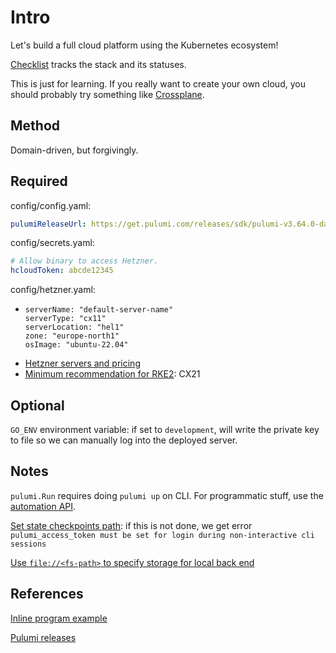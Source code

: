 # Intro

Let's build a full cloud platform using the Kubernetes ecosystem!

[Checklist](checklist.md) tracks the stack and its statuses.

This is just for learning. If you really want to create your own cloud, you should probably try something like [Crossplane](https://www.crossplane.io/).

## Method

Domain-driven, but forgivingly.


## Required

config/config.yaml:
```yaml
pulumiReleaseUrl: https://get.pulumi.com/releases/sdk/pulumi-v3.64.0-darwin-x64.tar.gz
```

config/secrets.yaml:
```yaml
# Allow binary to access Hetzner.
hcloudToken: abcde12345
```

config/hetzner.yaml:
- ```
  serverName: "default-server-name"
  serverType: "cx11"
  serverLocation: "hel1"
  zone: "europe-north1"
  osImage: "ubuntu-22.04"
  ```
- [Hetzner servers and pricing](https://docs.hetzner.com/cloud/servers/overview/#shared-vcpu)
- [Minimum recommendation for RKE2](https://docs.rke2.io/install/requirements#hardware): CX21



## Optional

`GO_ENV` environment variable: if set to `development`, will write the private key to file so we can manually log into the deployed server.


## Notes

`pulumi.Run` requires doing `pulumi up` on CLI. For programmatic stuff, use the [automation API](https://www.pulumi.com/docs/guides/automation-api/).

[Set state checkpoints path](https://www.pulumi.com/docs/reference/cli/pulumi_login/): if this is not done, we get error `pulumi_access_token must be set for login during non-interactive cli sessions`

[Use `file://<fs-path>` to specify storage for local back end](https://www.pulumi.com/docs/intro/concepts/state/#using-a-self-managed-backend)

## References

[Inline program example](https://github.com/pulumi/automation-api-examples/blob/main/go/inline_program/main.go)

[Pulumi releases](https://www.pulumi.com/docs/get-started/install/versions/)
